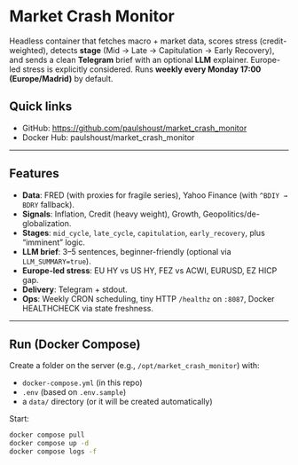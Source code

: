 # Market Crash Monitor

Headless container that fetches macro + market data, scores stress (credit-weighted), detects **stage** (Mid → Late → Capitulation → Early Recovery), and sends a clean **Telegram** brief with an optional **LLM** explainer. Europe-led stress is explicitly considered. Runs **weekly every Monday 17:00 (Europe/Madrid)** by default.

## Quick links
- GitHub: https://github.com/paulshoust/market_crash_monitor
- Docker Hub: paulshoust/market_crash_monitor

---

## Features

- **Data**: FRED (with proxies for fragile series), Yahoo Finance (with `^BDIY → BDRY` fallback).
- **Signals**: Inflation, Credit (heavy weight), Growth, Geopolitics/de-globalization.
- **Stages**: `mid_cycle`, `late_cycle`, `capitulation`, `early_recovery`, plus “imminent” logic.
- **LLM brief**: 3–5 sentences, beginner-friendly (optional via `LLM_SUMMARY=true`).
- **Europe-led stress**: EU HY vs US HY, FEZ vs ACWI, EURUSD, EZ HICP gap.
- **Delivery**: Telegram + stdout.
- **Ops**: Weekly CRON scheduling, tiny HTTP `/healthz` on `:8087`, Docker HEALTHCHECK via state freshness.

---

## Run (Docker Compose)

Create a folder on the server (e.g., `/opt/market_crash_monitor`) with:

- `docker-compose.yml` (in this repo)
- `.env` (based on `.env.sample`)
- a `data/` directory (or it will be created automatically)

Start:
```bash
docker compose pull
docker compose up -d
docker compose logs -f
